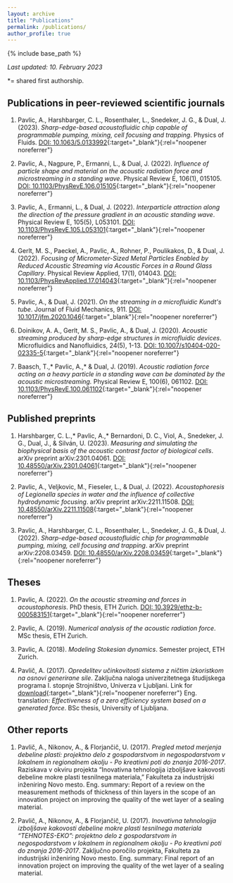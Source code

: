 ```yaml
---
layout: archive
title: "Publications"
permalink: /publications/
author_profile: true
---
```


{% include base_path %}


*Last updated: 10. February 2023*

*= shared first authorship.


## Publications in peer-reviewed scientific journals

1. Pavlic, A., Harshbarger, C. L., Rosenthaler, L., Snedeker, J. G., & Dual, J. (2023). *Sharp-edge-based acoustofluidic chip capable of programmable pumping, mixing, cell focusing and trapping*. Physics of Fluids. [DOI: 10.1063/5.0133992](https://doi.org/10.1063/5.0133992){:target="_blank"}{:rel="noopener noreferrer"}

1. Pavlic, A., Nagpure, P., Ermanni, L., & Dual, J. (2022). *Influence of particle shape and material on the acoustic radiation force and microstreaming in a standing wave*. Physical Review E, 106(1), 015105. [DOI: 10.1103/PhysRevE.106.015105](https://doi.org/10.1103/PhysRevE.106.015105){:target="_blank"}{:rel="noopener noreferrer"}

1. Pavlic, A., Ermanni, L., & Dual, J. (2022). *Interparticle attraction along the direction of the pressure gradient in an acoustic standing wave*. Physical Review E, 105(5), L053101. [DOI: 10.1103/PhysRevE.105.L053101](https://doi.org/10.1103/PhysRevE.105.L053101){:target="_blank"}{:rel="noopener noreferrer"}

1. Gerlt, M. S., Paeckel, A., Pavlic, A., Rohner, P., Poulikakos, D., & Dual, J. (2022). *Focusing of Micrometer-Sized Metal Particles Enabled by Reduced Acoustic Streaming via Acoustic Forces in a Round Glass Capillary*. Physical Review Applied, 17(1), 014043. [DOI: 10.1103/PhysRevApplied.17.014043](https://doi.org/10.1103/PhysRevApplied.17.014043){:target="_blank"}{:rel="noopener noreferrer"}

1. Pavlic, A., & Dual, J. (2021). *On the streaming in a microfluidic Kundt's tube*. Journal of Fluid Mechanics, 911. [DOI: 10.1017/jfm.2020.1046](https://doi.org/10.1017/jfm.2020.1046){:target="_blank"}{:rel="noopener noreferrer"}

1. Doinikov, A. A., Gerlt, M. S., Pavlic, A., & Dual, J. (2020). *Acoustic streaming produced by sharp-edge structures in microfluidic devices*. Microfluidics and Nanofluidics, 24(5), 1-13. [DOI: 10.1007/s10404-020-02335-5](https://doi.org/10.1007/s10404-020-02335-5){:target="_blank"}{:rel="noopener noreferrer"}

1. Baasch, T.,* Pavlic, A.,* & Dual, J. (2019). *Acoustic radiation force acting on a heavy particle in a standing wave can be dominated by the acoustic microstreaming.* Physical Review E, 100(6), 061102. [DOI: 10.1103/PhysRevE.100.061102](https://doi.org/10.1103/PhysRevE.100.061102){:target="_blank"}{:rel="noopener noreferrer"}


## Published preprints

1. Harshbarger, C. L.,* Pavlic, A.,* Bernardoni, D. C., Viol, A., Snedeker, J. G., Dual, J., & Silván, U. (2023). *Measuring and simulating the biophysical basis of the acoustic contrast factor of biological cells*. arXiv preprint arXiv:2301.04061. [DOI: 10.48550/arXiv.2301.04061](https://doi.org/10.48550/arXiv.2301.04061){:target="_blank"}{:rel="noopener noreferrer"}

1. Pavlic, A., Veljkovic, M., Fieseler, L., & Dual, J. (2022). *Acoustophoresis of Legionella species in water and the influence of collective hydrodynamic focusing*. arXiv preprint arXiv:2211.11508. [DOI: 10.48550/arXiv.2211.11508](https://doi.org/10.48550/arXiv.2211.11508){:target="_blank"}{:rel="noopener noreferrer"}

1. Pavlic, A., Harshbarger, C. L., Rosenthaler, L., Snedeker, J. G., & Dual, J. (2022). *Sharp-edge-based acoustofluidic chip for programmable pumping, mixing, cell focusing and trapping*. arXiv preprint arXiv:2208.03459. [DOI: 10.48550/arXiv.2208.03459](https://doi.org/10.48550/arXiv.2208.03459){:target="_blank"}{:rel="noopener noreferrer"}


## Theses

1. Pavlic, A. (2022). *On the acoustic streaming and forces in acoustophoresis*. PhD thesis, ETH Zurich. [DOI: 10.3929/ethz-b-000583151](https://doi.org/10.3929/ethz-b-000583151){:target="_blank"}{:rel="noopener noreferrer"}

1. Pavlic, A. (2019). *Numerical analysis of the acoustic radiation force*. MSc thesis, ETH Zurich.

1. Pavlic, A. (2018). *Modeling Stokesian dynamics*. Semester project, ETH Zurich.

1. Pavlič, A. (2017). *Opredelitev učinkovitosti sistema z ničtim izkoristkom na osnovi generirane sile*. Zaključna naloga univerzitetnega študijskega programa I. stopnje Strojništvo, Univerza v Ljubljani. Link for [download](https://repozitorij.uni-lj.si/IzpisGradiva.php?id=94959){:target="_blank"}{:rel="noopener noreferrer"} Eng. translation: *Effectiveness of a zero efficiency system based on a generated force*. BSc thesis, University of Ljubljana.


## Other reports

1. Pavlič, A., Nikonov, A., & Florjančič, U. (2017). *Pregled metod merjenja debeline plasti: projektno delo z gospodarstvom in negospodarstvom v lokalnem in regionalnem okolju - Po kreativni poti do znanja 2016-2017*. Raziskava v okviru projekta “Inovativna tehnologija izboljšave kakovosti debeline mokre plasti tesnilnega materiala,” Fakulteta za industrijski inženiring Novo mesto. Eng. summary: Report of a review on the measurement methods of thickness of thin layers in the scope of an innovation project on improving the quality of the wet layer of a sealing material.

1. Pavlič, A., Nikonov, A., & Florjančič, U. (2017). *Inovativna tehnologija izboljšave kakovosti debeline mokre plasti tesnilnega materiala “TEHNOTES-EKO”: projektno delo z gospodarstvom in negospodarstvom v lokalnem in regionalnem okolju - Po kreativni poti do znanja 2016-2017*. Zaključno poročilo projekta, Fakulteta za industrijski inženiring Novo mesto. Eng. summary: Final report of an innovation project on improving the quality of the wet layer of a sealing material.

